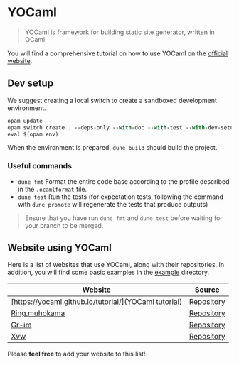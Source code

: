 # YOCaml

> YOCaml is framework for building static site generator, written in
> OCaml.

You will find a comprehensive tutorial on how to use YOCaml on the
[official website](https://yocaml.github.io/tutorial).

## Dev setup

We suggest creating a local switch to create a sandboxed development
environment.

```ocaml
opam update
opam switch create . --deps-only --with-doc --with-test --with-dev-setup -y
eval $(opam env)
```

When the environment is prepared, `dune build` should build the project.

### Useful commands

- `dune fmt` Format the entire code base according to the profile described in the `.ocamlformat` file.
- `dune test` Run the tests (for expectation tests, following the command with `dune promote` will regenerate the tests that produce outputs)

> Ensure that you have run `dune fmt` and `dune test` before waiting
> for your branch to be merged.

## Website using YOCaml

Here is a list of websites that use YOCaml, along with their
repositories. In addition, you will find some basic examples in the
[example](https://github.com/xhtmlboi/yocaml/tree/main/examples) directory.

| Website | Source |
| -- | -- |
| [https://yocaml.github.io/tutorial/](YOCaml tutorial) | [Repository](https://github.com/yocaml/yocaml-www) |
| [Ring.muhokama](https://ring.muhokama.fun/) | [Repository](https://github.com/muhokama/ring) |
| [Gr-im](https://gr-im.github.io/) | [Repository](https://github.com/gr-im/site) |
| [Xvw](https://xvw.lol) | [Repository](https://github.com/xvw/capsule) |

Please **feel free** to add your website to this list!
